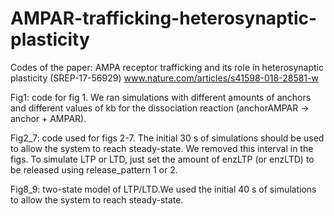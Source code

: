 # AMPAR-trafficking-heterosynaptic-plasticity
Codes of the paper: AMPA receptor trafficking and its role in heterosynaptic plasticity (SREP-17-56929)
 www.nature.com/articles/s41598-018-28581-w 

Fig1: code for fig 1. We ran simulations with different amounts of anchors and different values of kb for 
the dissociation reaction (anchorAMPAR -> anchor + AMPAR).

Fig2_7: code used for figs 2-7. The initial 30 s of simulations should be used to allow the system to reach steady-state.
We removed this interval in the figs. 
To simulate LTP or LTD, just set the amount of enzLTP (or enzLTD) to be released using release_pattern 1 or 2.

Fig8_9: two-state model of LTP/LTD.We used the initial 40 s of simulations to allow the system to reach steady-state. 
